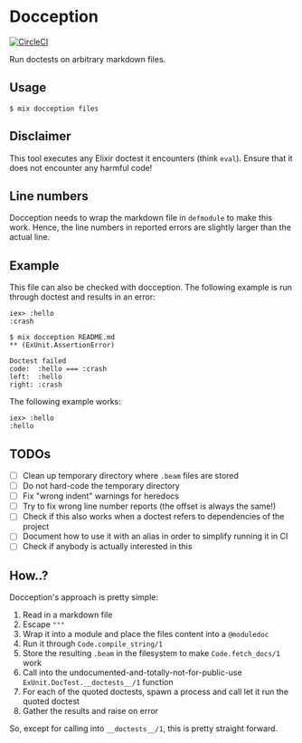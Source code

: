 # Docception

[![CircleCI](https://circleci.com/gh/evnu/docception.svg?style=svg)](https://circleci.com/gh/evnu/docception)

Run doctests on arbitrary markdown files.

## Usage

    $ mix docception files

## Disclaimer

This tool executes any Elixir doctest it encounters (think `eval`). Ensure that it does not
encounter any harmful code!

## Line numbers

Docception needs to wrap the markdown file in `defmodule` to make this work. Hence, the line
numbers in reported errors are slightly larger than the actual line.

## Example

This file can also be checked with docception. The following example is run through doctest and
results in an error:

    iex> :hello
    :crash

```
$ mix docception README.md
** (ExUnit.AssertionError)

Doctest failed
code:  :hello === :crash
left:  :hello
right: :crash
```

The following example works:

    iex> :hello
    :hello

## TODOs

* [ ] Clean up temporary directory where `.beam` files are stored
* [ ] Do not hard-code the temporary directory
* [ ] Fix "wrong indent" warnings for heredocs
* [ ] Try to fix wrong line number reports (the offset is always the same!)
* [ ] Check if this also works when a doctest refers to dependencies of the project
* [ ] Document how to use it with an alias in order to simplify running it in CI
* [ ] Check if anybody is actually interested in this

## How..?

Docception's approach is pretty simple:

1. Read in a markdown file
1. Escape `"""`
1. Wrap it into a module and place the files content into a `@moduledoc`
1. Run it through `Code.compile_string/1`
1. Store the resulting `.beam` in the filesystem to make `Code.fetch_docs/1` work
1. Call into the undocumented-and-totally-not-for-public-use `ExUnit.DocTest.__doctests__/1`
   function
1. For each of the quoted doctests, spawn a process and call let it run the quoted doctest
1. Gather the results and raise on error

So, except for calling into `__doctests__/1`, this is pretty straight forward.
